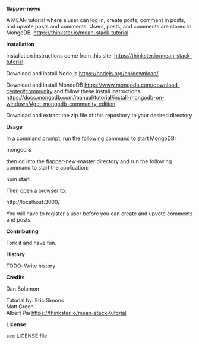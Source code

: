 <b>flapper-news</b>

A MEAN tutorial where a user can log in, create posts, comment in posts, and upvote posts and comments. Users, posts, and comments are stored in MongoDB.
https://thinkster.io/mean-stack-tutorial

<b>Installation</b>

Installation instructions come from this site: https://thinkster.io/mean-stack-tutorial

Download and install Node.js
https://nodejs.org/en/download/

Download and install MondoDB
https://www.mongodb.com/download-center#community
and follow these install instructions
https://docs.mongodb.com/manual/tutorial/install-mongodb-on-windows/#get-mongodb-community-edition

Download and extract the zip file of this repository to your desired directory

<b>Usage</b>

In a command prompt, run the following command to start MongoDB:

mongod &

then cd into the flapper-new-master directory and run the following command to start the application:

npm start

Then open a browser to:

http://localhost:3000/

You will have to register a user before you can create and upvote comments and posts. 

<b>Contributing</b>

Fork it and have fun.

<b>History</b>

TODO: Write history

<b>Credits</b>

Dan Solomon

Tutorial by:
Eric Simons   
Matt Green   
Albert Pai
https://thinkster.io/mean-stack-tutorial

<b>License</b>

see LICENSE file
